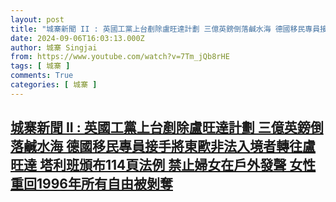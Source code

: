 ```yaml
---
layout: post
title: "城寨新聞 II : 英國工黨上台剷除盧旺達計劃 三億英鎊倒落鹹水海 德國移民專員接手將東歐非法入境者轉往盧旺達 塔利班頒布114頁法例 禁止婦女在戶外發聲 女性重回1996年所有自由被剝奪"
date: 2024-09-06T16:03:13.000Z
author: 城寨 Singjai
from: https://www.youtube.com/watch?v=7Tm_jQb8rHE
tags: [ 城寨 ]
comments: True
categories: [ 城寨 ]
---
```

<!--1725638593000-->
[城寨新聞 II : 英國工黨上台剷除盧旺達計劃 三億英鎊倒落鹹水海 德國移民專員接手將東歐非法入境者轉往盧旺達 塔利班頒布114頁法例 禁止婦女在戶外發聲 女性重回1996年所有自由被剝奪](https://www.youtube.com/watch?v=7Tm_jQb8rHE)
------

<div>

</div>
